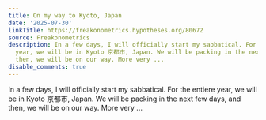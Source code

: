 ```yaml
---
title: On my way to Kyoto, Japan
date: '2025-07-30'
linkTitle: https://freakonometrics.hypotheses.org/80672
source: Freakonometrics
description: In a few days, I will officially start my sabbatical. For the entiere
  year, we will be in Kyoto 京都市, Japan. We will be packing in the next few days, and
  then, we will be on our way. More very ...
disable_comments: true
---
```

In a few days, I will officially start my sabbatical. For the entiere year, we will be in Kyoto 京都市, Japan. We will be packing in the next few days, and then, we will be on our way. More very ...